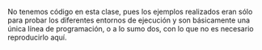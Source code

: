 No tenemos código en esta clase, pues los ejemplos realizados eran sólo para probar los diferentes entornos de ejecución y son básicamente una única línea de programación, o a lo sumo dos, con lo que no es necesario reproducirlo aquí.
